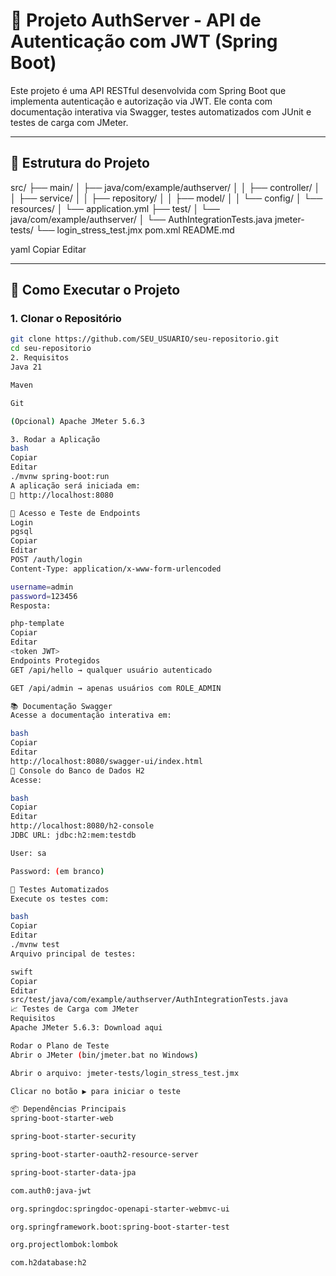 # 🔐 Projeto AuthServer - API de Autenticação com JWT (Spring Boot)

Este projeto é uma API RESTful desenvolvida com Spring Boot que implementa autenticação e autorização via JWT. Ele conta com documentação interativa via Swagger, testes automatizados com JUnit e testes de carga com JMeter.

---

## 📁 Estrutura do Projeto

src/
├── main/
│ ├── java/com/example/authserver/
│ │ ├── controller/
│ │ ├── service/
│ │ ├── repository/
│ │ ├── model/
│ │ └── config/
│ └── resources/
│ └── application.yml
├── test/
│ └── java/com/example/authserver/
│ └── AuthIntegrationTests.java
jmeter-tests/
└── login_stress_test.jmx
pom.xml
README.md

yaml
Copiar
Editar

---

## 🚀 Como Executar o Projeto

### 1. Clonar o Repositório

```bash
git clone https://github.com/SEU_USUARIO/seu-repositorio.git
cd seu-repositorio
2. Requisitos
Java 21

Maven

Git

(Opcional) Apache JMeter 5.6.3

3. Rodar a Aplicação
bash
Copiar
Editar
./mvnw spring-boot:run
A aplicação será iniciada em:
📍 http://localhost:8080

🔑 Acesso e Teste de Endpoints
Login
pgsql
Copiar
Editar
POST /auth/login
Content-Type: application/x-www-form-urlencoded

username=admin
password=123456
Resposta:

php-template
Copiar
Editar
<token JWT>
Endpoints Protegidos
GET /api/hello → qualquer usuário autenticado

GET /api/admin → apenas usuários com ROLE_ADMIN

📚 Documentação Swagger
Acesse a documentação interativa em:

bash
Copiar
Editar
http://localhost:8080/swagger-ui/index.html
💾 Console do Banco de Dados H2
Acesse:

bash
Copiar
Editar
http://localhost:8080/h2-console
JDBC URL: jdbc:h2:mem:testdb

User: sa

Password: (em branco)

🧪 Testes Automatizados
Execute os testes com:

bash
Copiar
Editar
./mvnw test
Arquivo principal de testes:

swift
Copiar
Editar
src/test/java/com/example/authserver/AuthIntegrationTests.java
📈 Testes de Carga com JMeter
Requisitos
Apache JMeter 5.6.3: Download aqui

Rodar o Plano de Teste
Abrir o JMeter (bin/jmeter.bat no Windows)

Abrir o arquivo: jmeter-tests/login_stress_test.jmx

Clicar no botão ▶️ para iniciar o teste

📦 Dependências Principais
spring-boot-starter-web

spring-boot-starter-security

spring-boot-starter-oauth2-resource-server

spring-boot-starter-data-jpa

com.auth0:java-jwt

org.springdoc:springdoc-openapi-starter-webmvc-ui

org.springframework.boot:spring-boot-starter-test

org.projectlombok:lombok

com.h2database:h2



